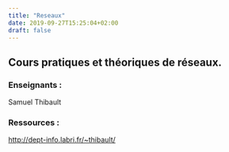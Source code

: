```yaml
---
title: "Reseaux"
date: 2019-09-27T15:25:04+02:00
draft: false
---
```

## Cours pratiques et théoriques de réseaux.
### Enseignants :
Samuel Thibault

### Ressources :
http://dept-info.labri.fr/~thibault/
